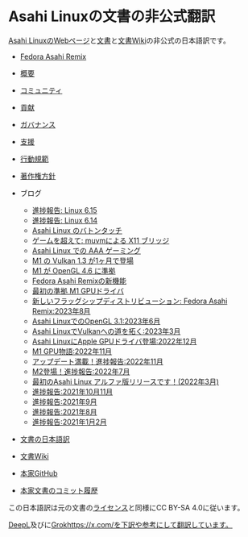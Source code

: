 # Asahi Linuxの文書の非公式翻訳
[Asahi LinuxのWebページ](https://asahilinux.org/)と[文書](https://asahilinux.org/docs/)と[文書Wiki](https://github.com/AsahiLinux/docs)の非公式の日本語訳です。

- [Fedora Asahi Remix](https://github.com/asfdrwe/asahi-linux-translations/blob/main/fedora.md)
- [概要](https://github.com/asfdrwe/asahi-linux-translations/blob/main/About.md)
- [コミュニティ](https://github.com/asfdrwe/asahi-linux-translations/blob/main/community.md)
- [貢献](https://github.com/asfdrwe/asahi-linux-translations/blob/main/contribute.md)
- [ガバナンス](https://github.com/asfdrwe/asahi-linux-translations/blob/main/governance.md)
- [支援](https://github.com/asfdrwe/asahi-linux-translations/blob/main/support.md)
- [行動規範](https://github.com/asfdrwe/asahi-linux-translations/blob/main/code-of-conduct.md)
- [著作権方針](https://github.com/asfdrwe/asahi-linux-translations/blob/main/copyright.md)
- ブログ
  - [進捗報告: Linux 6.15](https://github.com/asfdrwe/asahi-linux-translations/blob/main/PROGRESS202505.md) 
  - [進捗報告: Linux 6.14](https://github.com/asfdrwe/asahi-linux-translations/blob/main/PROGRESS202503.md)
  - [Asahi Linux のバトンタッチ](https://github.com/asfdrwe/asahi-linux-translations/blob/main/PROGRESS202502.md)
  - [ゲームを超えて: muvmによる X11 ブリッジ](https://github.com/asfdrwe/asahi-linux-translations/blob/main/PROGRESS202412.md) 
  - [Asahi Linux での AAA ゲーミング](https://github.com/asfdrwe/asahi-linux-translations/blob/main/PROGRESS202410.md)
  - [M1 の Vulkan 1.3 が1ヶ月で登場](https://github.com/asfdrwe/asahi-linux-translations/blob/main/PROGRESS202406.md)
  - [M1 が OpenGL 4.6 に準拠](https://github.com/asfdrwe/asahi-linux-translations/blob/main/PROGRESS202402.md)
  - [Fedora Asahi Remixの新機能](https://github.com/asfdrwe/asahi-linux-translations/blob/main/PROGRESS202401.md)
  - [最初の準拠 M1 GPUドライバ](https://github.com/asfdrwe/asahi-linux-translations/blob/main/GPU202308.md)
  - [新しいフラッグシップディストリビューション: Fedora Asahi Remix:2023年8月](https://github.com/asfdrwe/asahi-linux-translations/blob/main/PROGRESS202308.md)
  - [Asahi LinuxでのOpenGL 3.1:2023年6月](https://github.com/asfdrwe/asahi-linux-translations/blob/main/GPU202306.md)
  - [Asahi LinuxでVulkanへの道を拓く:2023年3月](https://github.com/asfdrwe/asahi-linux-translations/blob/main/GPU202303.md)
  - [Asahi LinuxにApple GPUドライバ登場:2022年12月](https://github.com/asfdrwe/asahi-linux-translations/blob/main/GPU202212.md)
  - [M1 GPU物語:2022年11月](https://github.com/asfdrwe/asahi-linux-translations/blob/main/GPU202211.md)
  - [アップデート満載！進捗報告:2022年11月](https://github.com/asfdrwe/asahi-linux-translations/blob/main/PROGRESS202211.md)
  - [M2登場！進捗報告:2022年7月](https://github.com/asfdrwe/asahi-linux-translations/blob/main/PROGRESS202207.md)
  - [最初のAsahi Linux アルファ版リリースです！(2022年3月)](https://github.com/asfdrwe/asahi-linux-translations/blob/main/PROGRESS202203.md)
  - [進捗報告:2021年10月11月](https://github.com/asfdrwe/asahi-linux-translations/blob/main/PROGRESS20211011.md)
  - [進捗報告:2021年9月](https://github.com/asfdrwe/asahi-linux-translations/blob/main/PROGRESS202109.md)
  - [進捗報告:2021年8月](https://github.com/asfdrwe/asahi-linux-translations/blob/main/PROGRESS202108.md)
  - [進捗報告:2021年1月2月](https://github.com/asfdrwe/asahi-linux-translations/blob/main/PROGRESS20210102.md)

- [文書の日本語訳](https://asfdrwe.github.io/asahi-linux-translations/)
- [文書Wiki](https://github.com/asfdrwe/asahi-linux-translations/wiki)

- [本家GitHub](https://github.com/AsahiLinux)
- [本家文書のコミット履歴](https://github.com/AsahiLinux/docs/commits/main)

この日本語訳は元の文書の[ライセンス](https://github.com/AsahiLinux/docs/blob/main/LICENSE)と同様にCC BY-SA 4.0に従います。

[DeepL](https://www.deepl.com/)及びに[Grok]()https://x.com/を下訳や参考にして翻訳しています。
